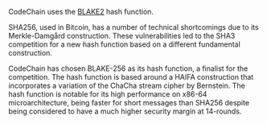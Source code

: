 CodeChain uses the [BLAKE2](https://blake2.net/) hash function.

SHA256, used in Bitcoin, has a number of technical shortcomings due to its Merkle-Damgård construction. These vulnerabilities led to the SHA3 competition for a new hash function based on a different fundamental construction.

CodeChain has chosen BLAKE-256 as its hash function, a finalist for the competition. The hash function is based around a HAIFA construction that incorporates a variation of the ChaCha stream cipher by Bernstein. The hash function is notable for its high performance on x86-64 microarchitecture, being faster for short messages than SHA256 despite being considered to have a much higher security margin at 14-rounds.

